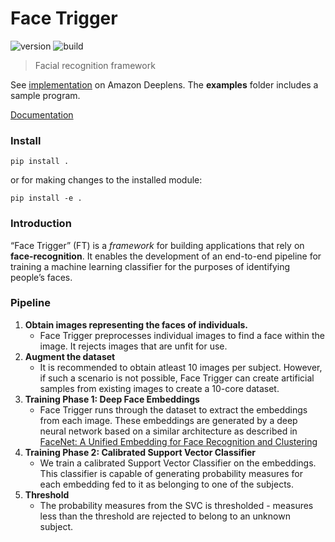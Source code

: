 # Face Trigger
![version](https://img.shields.io/badge/version-0.2.1-blue.svg)  ![build](https://img.shields.io/badge/build-passing-green.svg) 
> Facial recognition framework

See [implementation](https://github.com/ankur-rc/deeplens_facerec) on Amazon Deeplens.
The __examples__ folder includes a sample program.

[Documentation](https://ankur-rc.github.io/facerec_dml/site/html/index.html)

### Install
```
pip install .
```
or for making changes to the installed module:
```
pip install -e .
```

### Introduction
“Face Trigger” (FT) is a *framework* for building applications that rely on **face-recognition**. It enables the development of an end-to-end pipeline for training a machine learning classifier for the purposes of identifying people’s faces.

### Pipeline

 1. **Obtain images representing the faces of individuals.**
	 - Face Trigger preprocesses individual images to find a face within the image. It rejects images that are unfit for use.
 2. **Augment the dataset**
	 - It is recommended to obtain atleast 10 images per subject. However, if such a scenario is not possible, Face Trigger can create artificial samples from existing images to create a 10-core dataset.
 3. **Training Phase 1: Deep Face Embeddings** 
	 - Face Trigger runs through the dataset to extract the embeddings from each image. These embeddings are generated by a deep neural network based on a similar architecture as described in [FaceNet: A Unified Embedding for Face Recognition and Clustering](https://arxiv.org/abs/1503.03832) 
 4. **Training Phase 2: Calibrated Support Vector Classifier**
	- We train a calibrated Support Vector Classifier on the embeddings. This classifier is capable of generating probability measures for each embedding fed to it as belonging to one of the subjects.
 5. **Threshold**
	 - The probability measures from the SVC is thresholded - measures less than the threshold are rejected to belong to an unknown subject.

